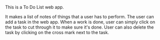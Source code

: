 This is a To Do List web app.

It makes a list of notes of things that a user has to perform.
The user can add a task in the web app.
When a work is done, user can simply click on the task to cut through it to make sure it's done.
User can also delete the task by clicking on the cross mark next to the task.